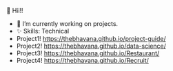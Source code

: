 
🍁 Hii!! 
- 🔭 I’m currently working on projects.
- ✨ Skills: Technical
- Project1! https://thebhavana.github.io/project-guide/
- Project2! https://thebhavana.github.io/data-science/
- Project3! https://thebhavana.github.io/Restaurant/
- Project4! https://thebhavana.github.io/Recruit/
